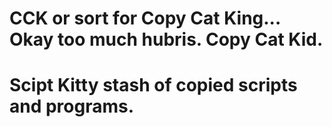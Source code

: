 # CCK or sort for Copy Cat King... Okay too much hubris. Copy Cat Kid. 
# Scipt Kitty stash of copied scripts and programs. 
